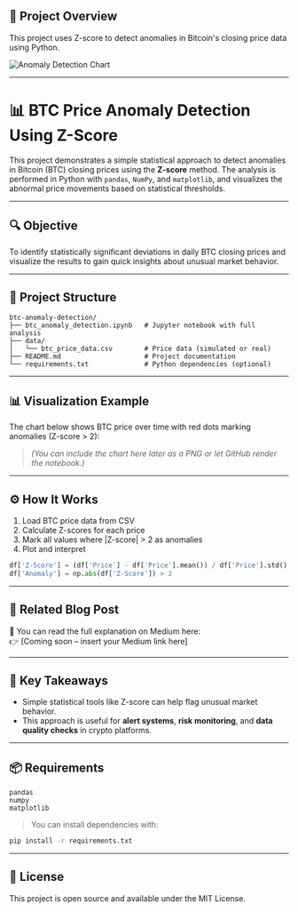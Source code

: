 ## 📌 Project Overview

This project uses Z-score to detect anomalies in Bitcoin's closing price data using Python.

![Anomaly Detection Chart](./btc_anomaly_chart.png)

---

# 📊 BTC Price Anomaly Detection Using Z-Score

This project demonstrates a simple statistical approach to detect anomalies in Bitcoin (BTC) closing prices using the **Z-score** method. The analysis is performed in Python with `pandas`, `NumPy`, and `matplotlib`, and visualizes the abnormal price movements based on statistical thresholds.

---

## 🔍 Objective

To identify statistically significant deviations in daily BTC closing prices and visualize the results to gain quick insights about unusual market behavior.

---

## 📁 Project Structure

```
btc-anomaly-detection/
├── btc_anomaly_detection.ipynb   # Jupyter notebook with full analysis
├── data/
│   └── btc_price_data.csv        # Price data (simulated or real)
├── README.md                     # Project documentation
└── requirements.txt              # Python dependencies (optional)
```

---

## 📊 Visualization Example

The chart below shows BTC price over time with red dots marking anomalies (Z-score > 2):

> _(You can include the chart here later as a PNG or let GitHub render the notebook.)_

---

## ⚙️ How It Works

1. Load BTC price data from CSV
2. Calculate Z-scores for each price
3. Mark all values where |Z-score| > 2 as anomalies
4. Plot and interpret

```python
df['Z-Score'] = (df['Price'] - df['Price'].mean()) / df['Price'].std()
df['Anomaly'] = np.abs(df['Z-Score']) > 2
```

---

## 📖 Related Blog Post

📎 You can read the full explanation on Medium here:  
👉 [Coming soon – insert your Medium link here]

---

## 🧠 Key Takeaways

- Simple statistical tools like Z-score can help flag unusual market behavior.
- This approach is useful for **alert systems**, **risk monitoring**, and **data quality checks** in crypto platforms.

---

## 📦 Requirements

```text
pandas
numpy
matplotlib
```

> You can install dependencies with:
```bash
pip install -r requirements.txt
```

---

## 📝 License

This project is open source and available under the MIT License.